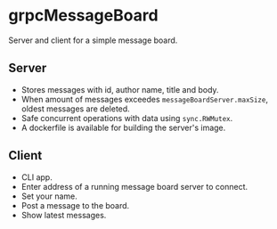 # grpcMessageBoard
Server and client for a simple message board.

## Server
- Stores messages with id, author name, title and body.
- When amount of messages exceedes `messageBoardServer.maxSize`, oldest messages are deleted.
- Safe concurrent operations with data using `sync.RWMutex`.
- A dockerfile is available for building the server's image.

## Client
- CLI app.
- Enter address of a running message board server to connect.
- Set your name.
- Post a message to the board.
- Show latest messages.